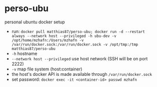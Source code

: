 # perso-ubu
personal ubuntu docker setup

* run: `docker pull matthias87/perso-ubu; docker run -d --restart always --network host --privileged -h ubu-dev -v /opt/home/mzhafn:/Users/mzhafn -v /var/run/docker.sock:/var/run/docker.sock -v /opt/tmp:/tmp matthias87/perso-ubu`
 * `-h` hostname
 * `--network host --privileged` use host network (SSH will be on port 2222)
 * `-v` map file system (host:container)
 * the host's docker API is made available through `/var/run/docker.sock`
* set password: `docker exec -it <container-id> passwd mzhafn`
